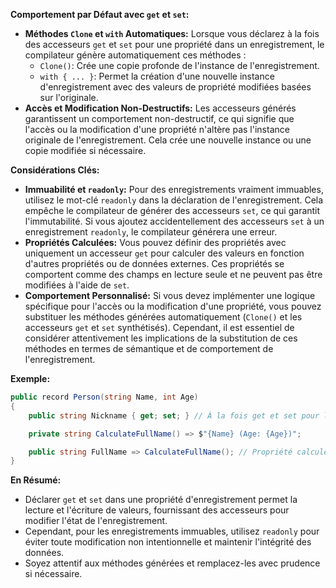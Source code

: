 **Comportement par Défaut avec `get` et `set`:**

- **Méthodes `Clone` et `with` Automatiques:** Lorsque vous déclarez à la fois des accesseurs `get` et `set` pour une propriété dans un enregistrement, le compilateur génère automatiquement ces méthodes :
    - `Clone()`: Crée une copie profonde de l'instance de l'enregistrement.
    - `with { ... }`: Permet la création d'une nouvelle instance d'enregistrement avec des valeurs de propriété modifiées basées sur l'originale.
- **Accès et Modification Non-Destructifs:** Les accesseurs générés garantissent un comportement non-destructif, ce qui signifie que l'accès ou la modification d'une propriété n'altère pas l'instance originale de l'enregistrement. Cela crée une nouvelle instance ou une copie modifiée si nécessaire.

**Considérations Clés:**

- **Immuabilité et `readonly`:** Pour des enregistrements vraiment immuables, utilisez le mot-clé `readonly` dans la déclaration de l'enregistrement. Cela empêche le compilateur de générer des accesseurs `set`, ce qui garantit l'immutabilité. Si vous ajoutez accidentellement des accesseurs `set` à un enregistrement `readonly`, le compilateur générera une erreur.
- **Propriétés Calculées:** Vous pouvez définir des propriétés avec uniquement un accesseur `get` pour calculer des valeurs en fonction d'autres propriétés ou de données externes. Ces propriétés se comportent comme des champs en lecture seule et ne peuvent pas être modifiées à l'aide de `set`.
- **Comportement Personnalisé:** Si vous devez implémenter une logique spécifique pour l'accès ou la modification d'une propriété, vous pouvez substituer les méthodes générées automatiquement (`Clone()` et les accesseurs `get` et `set` synthétisés). Cependant, il est essentiel de considérer attentivement les implications de la substitution de ces méthodes en termes de sémantique et de comportement de l'enregistrement.

**Exemple:**

```csharp
public record Person(string Name, int Age)
{
    public string Nickname { get; set; } // À la fois get et set pour le surnom facultatif

    private string CalculateFullName() => $"{Name} (Age: {Age})";

    public string FullName => CalculateFullName(); // Propriété calculée avec uniquement get
}
```

**En Résumé:**

- Déclarer `get` et `set` dans une propriété d'enregistrement permet la lecture et l'écriture de valeurs, fournissant des accesseurs pour modifier l'état de l'enregistrement.
- Cependant, pour les enregistrements immuables, utilisez `readonly` pour éviter toute modification non intentionnelle et maintenir l'intégrité des données.
- Soyez attentif aux méthodes générées et remplacez-les avec prudence si nécessaire.